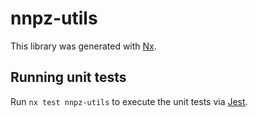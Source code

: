 # nnpz-utils

This library was generated with [Nx](https://nx.dev).

## Running unit tests

Run `nx test nnpz-utils` to execute the unit tests via [Jest](https://jestjs.io).
